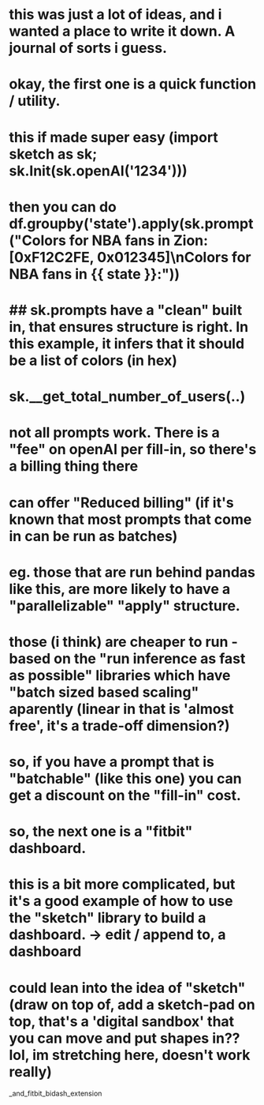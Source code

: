 # this was just a lot of ideas, and i wanted a place to write it down. A journal of sorts i guess.

# okay, the first one is a quick function / utility. 
# this if made super easy (import sketch as sk; sk.Init(sk.openAI('1234'))) 
# then you can do df.groupby('state').apply(sk.prompt("Colors for NBA fans in Zion: [0xF12C2FE, 0x012345]\nColors for NBA fans in {{ state }}:"))
# ## sk.prompts have a "clean" built in, that ensures structure is right. In this example, it infers that it should be a list of colors (in hex)
# sk.__get_total_number_of_users(..)

# not all prompts work. There is a "fee" on openAI per fill-in, so there's a billing thing there
# can offer "Reduced billing" (if it's known that most prompts that come in can be run as batches)
# eg. those that are run behind pandas like this, are more likely to have a "parallelizable" "apply" structure.
# those (i think) are cheaper to run - based on the "run inference as fast as possible" libraries which have "batch sized based scaling" aparently (linear in that is 'almost free', it's a trade-off dimension?)
# so, if you have a prompt that is "batchable" (like this one) you can get a discount on the "fill-in" cost.

# so, the next one is a "fitbit" dashboard.
# this is a bit more complicated, but it's a good example of how to use the "sketch" library to build a dashboard. -> edit / append to, a dashboard

# could lean into the idea of "sketch" (draw on top of, add a sketch-pad on top, that's a 'digital sandbox' that you can move and put shapes in?? lol, im stretching here, doesn't work really)


_and_fitbit_bidash_extension